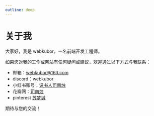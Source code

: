 ```yaml
---
outline: deep
---
```

# 关于我


大家好，我是 webkubor，一名前端开发工程师。


如果您对我的工作或网站有任何疑问或建议，欢迎通过以下方式与我联系：

- 邮箱：webkubor@163.com
- discord：webkubor
- 小红书账号：[说书人司南烛](https://www.xiaohongshu.com/user/profile/5c3c1581000000000501835d)
- 花瓣网：[司南烛](https://huaban.com/user/webkubor)
- pinterest [苏梦城](https://www.pinterest.com/webkubor)

期待与您的交流！
<VPTeamMembers size="small" :members="members" />

<script setup>
import { VPTeamMembers } from 'vitepress/theme'

const members = [
  {
    avatar: 'https://github.com/webkubor/picx-images-hosting/raw/master/webkubor/1.45lu5dg17.webp',
    name: 'webkubor',
    title: '作者',
    links: [
      { icon: 'github', link: 'https://github.com/webkubor' },
    ]
  }
]
</script>
